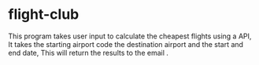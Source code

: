 # flight-club
This program takes user input to calculate the cheapest flights using a API,
It takes the starting airport code the destination airport and the start and end date,
This will return the results to the email .
